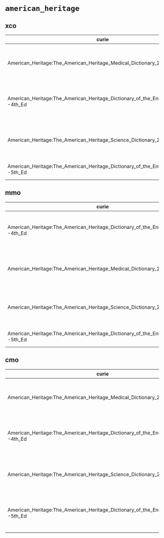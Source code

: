 # `american_heritage`

## xco

| curie                                                                              |   usages | nodes                                                                                                                                                                                                                                                                                                      |
|------------------------------------------------------------------------------------|----------|------------------------------------------------------------------------------------------------------------------------------------------------------------------------------------------------------------------------------------------------------------------------------------------------------------|
| American_Heritage:The_American_Heritage_Medical_Dictionary_2007                    |       40 | [XCO:0000046](http://purl.obolibrary.org/obo/XCO_0000046), [XCO:0000052](http://purl.obolibrary.org/obo/XCO_0000052), [XCO:0000055](http://purl.obolibrary.org/obo/XCO_0000055), [XCO:0000139](http://purl.obolibrary.org/obo/XCO_0000139), [XCO:0000167](http://purl.obolibrary.org/obo/XCO_0000167), ... |
| American_Heritage:The_American_Heritage_Dictionary_of_the_English_Language--4th_Ed |       22 | [XCO:0000043](http://purl.obolibrary.org/obo/XCO_0000043), [XCO:0000135](http://purl.obolibrary.org/obo/XCO_0000135), [XCO:0000159](http://purl.obolibrary.org/obo/XCO_0000159), [XCO:0000163](http://purl.obolibrary.org/obo/XCO_0000163), [XCO:0000233](http://purl.obolibrary.org/obo/XCO_0000233), ... |
| American_Heritage:The_American_Heritage_Science_Dictionary_2005                    |       12 | [XCO:0000023](http://purl.obolibrary.org/obo/XCO_0000023), [XCO:0000089](http://purl.obolibrary.org/obo/XCO_0000089), [XCO:0000103](http://purl.obolibrary.org/obo/XCO_0000103), [XCO:0000104](http://purl.obolibrary.org/obo/XCO_0000104), [XCO:0000149](http://purl.obolibrary.org/obo/XCO_0000149), ... |
| American_Heritage:The_American_Heritage_Dictionary_of_the_English_Language--5th_Ed |        3 | [XCO:0000502](http://purl.obolibrary.org/obo/XCO_0000502), [XCO:0000503](http://purl.obolibrary.org/obo/XCO_0000503), [XCO:0000526](http://purl.obolibrary.org/obo/XCO_0000526)                                                                                                                            |

## mmo

| curie                                                                              |   usages | nodes                                                                                                                                                                                                                                                                                                      |
|------------------------------------------------------------------------------------|----------|------------------------------------------------------------------------------------------------------------------------------------------------------------------------------------------------------------------------------------------------------------------------------------------------------------|
| American_Heritage:The_American_Heritage_Dictionary_of_the_English_Language--4th_Ed |       50 | [MMO:0000004](http://purl.obolibrary.org/obo/MMO_0000004), [MMO:0000036](http://purl.obolibrary.org/obo/MMO_0000036), [MMO:0000096](http://purl.obolibrary.org/obo/MMO_0000096), [MMO:0000136](http://purl.obolibrary.org/obo/MMO_0000136), [MMO:0000168](http://purl.obolibrary.org/obo/MMO_0000168), ... |
| American_Heritage:The_American_Heritage_Medical_Dictionary_2007                    |       36 | [MMO:0000111](http://purl.obolibrary.org/obo/MMO_0000111), [MMO:0000165](http://purl.obolibrary.org/obo/MMO_0000165), [MMO:0000167](http://purl.obolibrary.org/obo/MMO_0000167), [MMO:0000219](http://purl.obolibrary.org/obo/MMO_0000219), [MMO:0000220](http://purl.obolibrary.org/obo/MMO_0000220), ... |
| American_Heritage:The_American_Heritage_Science_Dictionary_2005                    |        6 | [MMO:0000212](http://purl.obolibrary.org/obo/MMO_0000212), [MMO:0000329](http://purl.obolibrary.org/obo/MMO_0000329), [MMO:0000357](http://purl.obolibrary.org/obo/MMO_0000357), [MMO:0000511](http://purl.obolibrary.org/obo/MMO_0000511), [MMO:0000568](http://purl.obolibrary.org/obo/MMO_0000568), ... |
| American_Heritage:The_American_Heritage_Dictionary_of_the_English_Language--5th_Ed |        3 | [MMO:0000583](http://purl.obolibrary.org/obo/MMO_0000583), [MMO:0000584](http://purl.obolibrary.org/obo/MMO_0000584), [MMO:0000588](http://purl.obolibrary.org/obo/MMO_0000588)                                                                                                                            |

## cmo

| curie                                                                              |   usages | nodes                                                                                                                                                                                                                                                                                                      |
|------------------------------------------------------------------------------------|----------|------------------------------------------------------------------------------------------------------------------------------------------------------------------------------------------------------------------------------------------------------------------------------------------------------------|
| American_Heritage:The_American_Heritage_Medical_Dictionary_2007                    |      471 | [CMO:0000016](http://purl.obolibrary.org/obo/CMO_0000016), [CMO:0000074](http://purl.obolibrary.org/obo/CMO_0000074), [CMO:0000075](http://purl.obolibrary.org/obo/CMO_0000075), [CMO:0000081](http://purl.obolibrary.org/obo/CMO_0000081), [CMO:0000082](http://purl.obolibrary.org/obo/CMO_0000082), ... |
| American_Heritage:The_American_Heritage_Dictionary_of_the_English_Language--4th_Ed |      122 | [CMO:0000000](http://purl.obolibrary.org/obo/CMO_0000000), [CMO:0000001](http://purl.obolibrary.org/obo/CMO_0000001), [CMO:0000050](http://purl.obolibrary.org/obo/CMO_0000050), [CMO:0000077](http://purl.obolibrary.org/obo/CMO_0000077), [CMO:0000103](http://purl.obolibrary.org/obo/CMO_0000103), ... |
| American_Heritage:The_American_Heritage_Science_Dictionary_2005                    |       75 | [CMO:0000333](http://purl.obolibrary.org/obo/CMO_0000333), [CMO:0000626](http://purl.obolibrary.org/obo/CMO_0000626), [CMO:0000627](http://purl.obolibrary.org/obo/CMO_0000627), [CMO:0000773](http://purl.obolibrary.org/obo/CMO_0000773), [CMO:0000774](http://purl.obolibrary.org/obo/CMO_0000774), ... |
| American_Heritage:The_American_Heritage_Dictionary_of_the_English_Language--5th_Ed |        7 | [CMO:0002726](http://purl.obolibrary.org/obo/CMO_0002726), [CMO:0002728](http://purl.obolibrary.org/obo/CMO_0002728), [CMO:0002733](http://purl.obolibrary.org/obo/CMO_0002733), [CMO:0002734](http://purl.obolibrary.org/obo/CMO_0002734), [CMO:0002735](http://purl.obolibrary.org/obo/CMO_0002735), ... |

